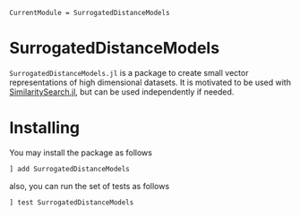 ```@meta
CurrentModule = SurrogatedDistanceModels
```

# SurrogatedDistanceModels

`SurrogatedDistanceModels.jl` is a package to create small vector representations of high dimensional datasets. It is motivated to be used with 
[SimilaritySearch.jl](https://github.com/sadit/SimilaritySearch.jl), but can be used independently if needed. 

# Installing 

You may install the package as follows
```julia
] add SurrogatedDistanceModels
```
also, you can run the set of tests as follows
```julia
] test SurrogatedDistanceModels
```
